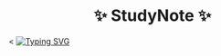 <div align=center>

# ✨ StudyNote ✨

</div>

<
[![Typing SVG](https://readme-typing-svg.herokuapp.com?font=Fira+Code&pause=1000&color=000000&width=435&lines=%E7%94%A8%E6%9D%A5%E5%AD%98%E6%94%BE%E5%AD%A6%E4%B9%A0%E7%AC%94%E8%AE%B0%E7%9A%84%E4%BB%93%E5%BA%93)](https://git.io/typing-svg)